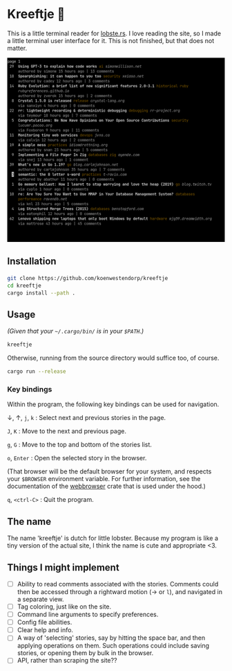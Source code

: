 # Kreeftje 🦞

This is a little terminal reader for [lobste.rs](https://lobste.rs/). I love reading the site, so I made a little terminal user interface for it. This is not finished, but that does not matter.

![Screenshot, 2022-07-10](screenshot.png)

## Installation

```zsh
git clone https://github.com/koenwestendorp/kreeftje
cd kreeftje
cargo install --path .
```

## Usage

_(Given that your `~/.cargo/bin/` is in your `$PATH`.)_

```zsh
kreeftje
```

Otherwise, running from the source directory would suffice too, of course.

```zsh
cargo run --release
```

### Key bindings

Within the program, the following key bindings can be used for navigation.

&darr;, &uarr;, `j`, `k`
: Select next and previous stories in the page.

`J`, `K`
: Move to the next and previous page.

`g`, `G`
: Move to the top and bottom of the stories list.

`o`, `Enter`
: Open the selected story in the browser.

(That browser will be the default browser for your system, and respects your `$BROWSER` environment variable. For further information, see the documentation of the [webbrowser](https://docs.rs/webbrowser/latest/webbrowser/) crate that is used under the hood.)

`q`, `<ctrl-C>`
: Quit the program.

## The name

The name 'kreeftje' is dutch for little lobster. Because my program is like a tiny version of the actual site, I think the name is cute and appropriate &lt;3.

## Things I might implement

- [ ] Ability to read comments associated with the stories. Comments could then be accessed through a rightward motion (&rarr; or `l`), and navigated in a separate view.
- [ ] Tag coloring, just like on the site.
- [ ] Command line arguments to specify preferences.
- [ ] Config file abilities.
- [ ] Clear help and info.
- [ ] A way of 'selecting' stories, say by hitting the space bar, and then applying operations on them. Such operations could include saving stories, or opening them by bulk in the browser.
- [ ] API, rather than scraping the site??
